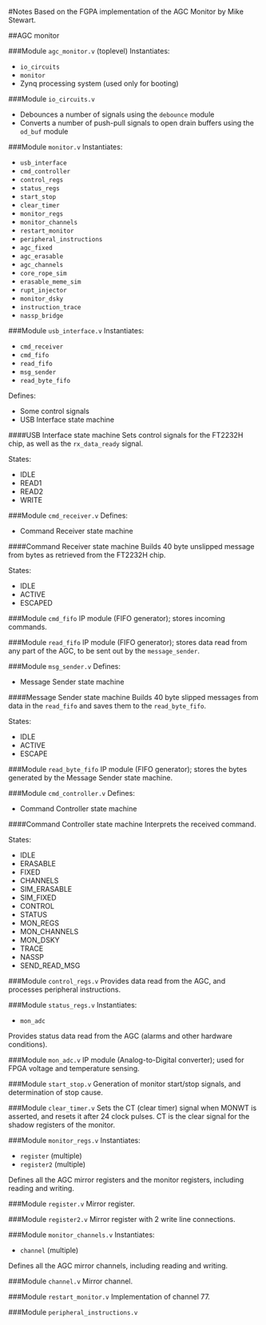 #Notes
Based on the FGPA implementation of the AGC Monitor by Mike Stewart.

##AGC monitor

###Module `agc_monitor.v` (toplevel)
Instantiates:
- `io_circuits`
- `monitor`
- Zynq processing system (used only for booting)

###Module `io_circuits.v`
- Debounces a number of signals using the `debounce` module
- Converts a number of push-pull signals to open drain buffers using the `od_buf` module

###Module `monitor.v`
Instantiates:
- `usb_interface`
- `cmd_controller`
- `control_regs`
- `status_regs`
- `start_stop`
- `clear_timer`
- `monitor_regs`
- `monitor_channels`
- `restart_monitor`
- `peripheral_instructions`
- `agc_fixed`
- `agc_erasable`
- `agc_channels`
- `core_rope_sim`
- `erasable_meme_sim`
- `rupt_injector`
- `monitor_dsky`
- `instruction_trace`
- `nassp_bridge`

###Module `usb_interface.v`
Instantiates:
- `cmd_receiver`
- `cmd_fifo`
- `read_fifo`
- `msg_sender`
- `read_byte_fifo`

Defines:
- Some control signals
- USB Interface state machine

####USB Interface state machine
Sets control signals for the FT2232H chip, as well as the `rx_data_ready` signal.

States:
- IDLE
- READ1
- READ2
- WRITE

###Module `cmd_receiver.v`
Defines:
- Command Receiver state machine

####Command Receiver state machine
Builds 40 byte unslipped message from bytes as retrieved from the FT2232H chip.

States:
- IDLE
- ACTIVE
- ESCAPED

###Module `cmd_fifo`
IP module (FIFO generator); stores incoming commands.

###Module `read_fifo`
IP module (FIFO generator); stores data read from any part of the AGC, to be sent out by the `message_sender`.

###Module `msg_sender.v`
Defines:
- Message Sender state machine

####Message Sender state machine
Builds 40 byte slipped messages from data in the `read_fifo` and saves them to the `read_byte_fifo`.

States:
- IDLE
- ACTIVE
- ESCAPE

###Module `read_byte_fifo`
IP module (FIFO generator); stores the bytes generated by the Message Sender state machine.

###Module `cmd_controller.v`
Defines:
- Command Controller state machine

####Command Controller state machine
Interprets the received command.

States:
- IDLE
- ERASABLE
- FIXED
- CHANNELS
- SIM_ERASABLE
- SIM_FIXED
- CONTROL
- STATUS
- MON_REGS
- MON_CHANNELS
- MON_DSKY
- TRACE
- NASSP
- SEND_READ_MSG

###Module `control_regs.v`
Provides data read from the AGC, and processes peripheral instructions.

###Module `status_regs.v`
Instantiates:
- `mon_adc`

Provides status data read from the AGC (alarms and other hardware conditions).

###Module `mon_adc.v`
IP module (Analog-to-Digital converter); used for FPGA voltage and temperature sensing.

###Module `start_stop.v`
Generation of monitor start/stop signals, and determination of stop cause.

###Module `clear_timer.v`
Sets the CT (clear timer) signal when MONWT is asserted, and resets it after 24 clock pulses.
CT is the clear signal for the shadow registers of the monitor.

###Module `monitor_regs.v`
Instantiates:
- `register` (multiple)
- `register2` (multiple)

Defines all the AGC mirror registers and the monitor registers, including reading
and writing.

###Module `register.v`
Mirror register.

###Module `register2.v`
Mirror register with 2 write line connections.

###Module `monitor_channels.v`
Instantiates:
- `channel` (multiple)

Defines all the AGC mirror channels, including reading and writing.

###Module `channel.v`
Mirror channel.

###Module `restart_monitor.v`
Implementation of channel 77.

###Module `peripheral_instructions.v`
